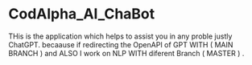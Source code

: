 # CodAlpha_AI_ChaBot
THis is the application which helps to assist you in any proble justly ChatGPT. becaause if redirecting the OpenAPI  of GPT WITH ( MAIN BRANCH ) and ALSO I work on NLP WITH diferent Branch ( MASTER ) .
